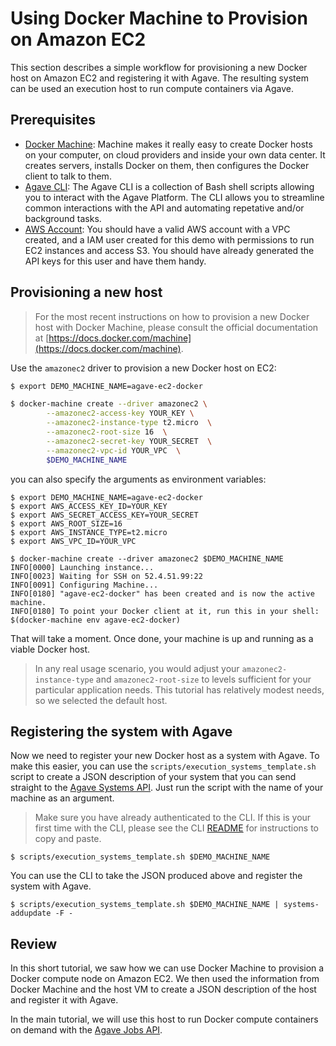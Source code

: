 # Using Docker Machine to Provision on Amazon EC2

This section describes a simple workflow for provisioning a new Docker host on Amazon EC2 and registering it with Agave. The resulting system can be used an execution host to run compute containers via Agave.

## Prerequisites

* [Docker Machine](https://docs.docker.com/machine): Machine makes it really easy to create Docker hosts on your computer, on cloud providers and inside your own data center. It creates servers, installs Docker on them, then configures the Docker client to talk to them.
* [Agave CLI](https://bitbucket.org/taccaci/foundation-cli): The Agave CLI is a collection of Bash shell scripts allowing you to interact with the Agave Platform. The CLI allows you to streamline common interactions with the API and automating repetative and/or background tasks.
* [AWS Account](https://portal.aws.amazon.com/gp/aws/developer/registration/index.html?nc2=h_ct): You should have a valid AWS account with a VPC created, and a IAM user created for this demo with permissions to run EC2 instances and access S3. You should have already generated the API keys for this user and have them handy.

## Provisioning a new host

> For the most recent instructions on how to provision a new Docker host with Docker Machine, please consult the official documentation at [https://docs.docker.com/machine](https://docs.docker.com/machine).

Use the `amazonec2` driver to provision a new Docker host on EC2:

```bash
$ export DEMO_MACHINE_NAME=agave-ec2-docker

$ docker-machine create --driver amazonec2 \
        --amazonec2-access-key YOUR_KEY \
        --amazonec2-instance-type t2.micro  \
        --amazonec2-root-size 16  \
        --amazonec2-secret-key YOUR_SECRET  \
        --amazonec2-vpc-id YOUR_VPC  \
        $DEMO_MACHINE_NAME
```

you can also specify the arguments as environment variables:

```
$ export DEMO_MACHINE_NAME=agave-ec2-docker
$ export AWS_ACCESS_KEY_ID=YOUR_KEY
$ export AWS_SECRET_ACCESS_KEY=YOUR_SECRET
$ export AWS_ROOT_SIZE=16
$ export AWS_INSTANCE_TYPE=t2.micro
$ export AWS_VPC_ID=YOUR_VPC

$ docker-machine create --driver amazonec2 $DEMO_MACHINE_NAME
INFO[0000] Launching instance...
INFO[0023] Waiting for SSH on 52.4.51.99:22
INFO[0091] Configuring Machine...
INFO[0180] "agave-ec2-docker" has been created and is now the active machine.
INFO[0180] To point your Docker client at it, run this in your shell: $(docker-machine env agave-ec2-docker)
```  

That will take a moment. Once done, your machine is up and running as a viable Docker host.

> In any real usage scenario, you would adjust your `amazonec2-instance-type` and `amazonec2-root-size` to levels sufficient for your particular application needs. This tutorial has relatively modest needs, so we selected the default host.

## Registering the system with Agave

Now we need to register your new Docker host as a system with Agave. To make this easier, you can use the `scripts/execution_systems_template.sh` script to create a JSON description of your system that you can send straight to the [Agave Systems API](http://preview.agaveapi.co/documentation/tutorials/system-management-tutorial/). Just run the script with the name of your machine as an argument.

> Make sure you have already authenticated to the CLI. If this is your first time with the CLI, please see the CLI [README](https://bitbucket.org/taccaci/foundation-cli/src/master/README.md?at=master) for instructions to copy and paste.


```
$ scripts/execution_systems_template.sh $DEMO_MACHINE_NAME

```

You can use the CLI to take the JSON produced above and register the system with Agave.

```
$ scripts/execution_systems_template.sh $DEMO_MACHINE_NAME | systems-addupdate -F -
```

## Review

In this short tutorial, we saw how we can use Docker Machine to provision a Docker compute node on Amazon EC2. We then used the information from Docker Machine and the host VM to create a JSON description of the host and register it with Agave.

In the main tutorial, we will use this host to run Docker compute containers on demand with the [Agave Jobs API](http://preview.agaveapi.co/documentation/tutorials/job-management-tutorial/).
